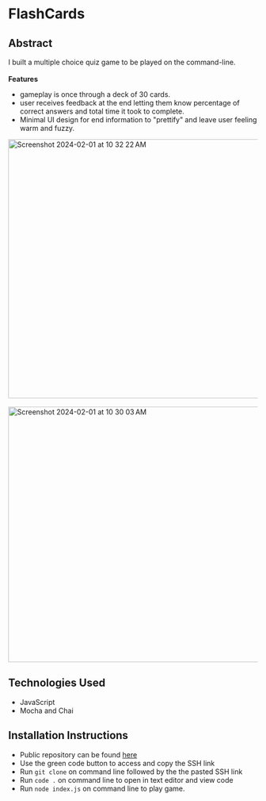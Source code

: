 # FlashCards
## Abstract
I built a multiple choice quiz game to be played on the command-line.<br></br>
**Features**
- gameplay is once through a deck of 30 cards.
- user receives feedback at the end letting them know percentage of correct answers and total time it took to complete.
- Minimal UI design for end information to "prettify" and leave user feeling warm and fuzzy.
<img width="522" alt="Screenshot 2024-02-01 at 10 32 22 AM" src="https://github.com/cOdeBedient/flashcards-starter/assets/144140381/4303d7d3-f02c-475a-bf7e-5ee09328539f">
<br></br>
<img width="515" alt="Screenshot 2024-02-01 at 10 30 03 AM" src="https://github.com/cOdeBedient/flashcards-starter/assets/144140381/206c113c-eed7-4be0-9cb6-6c7d77b4172d">

## Technologies Used
- JavaScript
- Mocha and Chai
## Installation Instructions
- Public repository can be found [here](https://github.com/cOdeBedient/flashcards-starter)
- Use the green code button to access and copy the SSH link
- Run `git clone` on command line followed by the the pasted SSH link
- Run `code .` on command line to open in text editor and view code
- Run `node index.js` on command line to play game.
